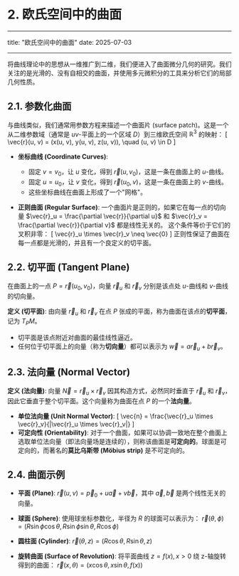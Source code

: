 # 2. 欧氏空间中的曲面

---

title: "欧氏空间中的曲面"
date: 2025-07-03

---

将曲线理论中的思想从一维推广到二维，我们便进入了曲面微分几何的研究。我们关注的是光滑的、没有自相交的曲面，并使用多元微积分的工具来分析它们的局部几何性质。

## 2.1. 参数化曲面

与曲线类似，我们通常用参数方程来描述一个曲面片 (surface patch)。这是一个从二维参数域（通常是 $uv$-平面上的一个区域 $D$）到三维欧氏空间 $\mathbb{R}^3$ 的映射：
\[ \vec{r}(u, v) = (x(u, v), y(u, v), z(u, v)), \quad (u, v) \in D \]

- **坐标曲线 (Coordinate Curves)**:
  - 固定 $v=v_0$，让 $u$ 变化，得到 $\vec{r}(u, v_0)$，这是一条在曲面上的 $u$-曲线。
  - 固定 $u=u_0$，让 $v$ 变化，得到 $\vec{r}(u_0, v)$，这是一条在曲面上的 $v$-曲线。
  - 这些坐标曲线在曲面上形成了一个"网格"。

- **正则曲面 (Regular Surface)**:
    一个曲面片是正则的，如果它在每一点的切向量 $\vec{r}_u = \frac{\partial \vec{r}}{\partial u}$ 和 $\vec{r}_v = \frac{\partial \vec{r}}{\partial v}$ 都是线性无关的。
    这个条件等价于它们的叉积非零：
    \[ \vec{r}_u \times \vec{r}_v \neq \vec{0} \]
    正则性保证了曲面在每一点都是光滑的，并且有一个良定义的切平面。

## 2.2. 切平面 (Tangent Plane)

在曲面上的一点 $P = \vec{r}(u_0, v_0)$，向量 $\vec{r}_u$ 和 $\vec{r}_v$ 分别是该点处 $u$-曲线和 $v$-曲线的切向量。

**定义 (切平面)**:
由向量 $\vec{r}_u$ 和 $\vec{r}_v$ 在点 $P$ 张成的平面，称为曲面在该点的**切平面**，记为 $T_P M$。

- 切平面是该点附近对曲面的最佳线性逼近。
- 任何位于切平面上的向量（称为**切向量**）都可以表示为 $\vec{w} = a \vec{r}_u + b \vec{r}_v$。

## 2.3. 法向量 (Normal Vector)

**定义 (法向量)**:
向量 $\vec{N} = \vec{r}_u \times \vec{r}_v$ 因其构造方式，必然同时垂直于 $\vec{r}_u$ 和 $\vec{r}_v$，因此它垂直于整个切平面。这个向量称为曲面在点 $P$ 的一个**法向量**。

- **单位法向量 (Unit Normal Vector)**:
    \[ \vec{n} = \frac{\vec{r}_u \times \vec{r}_v}{\|\vec{r}_u \times \vec{r}_v\|} \]
- **可定向性 (Orientability)**: 对于一个曲面，如果可以协调一致地在整个曲面上选取单位法向量（即法向量场是连续的），则称该曲面是**可定向的**。球面是可定向的，而著名的**莫比乌斯带 (Möbius strip)** 是不可定向的。

## 2.4. 曲面示例

- **平面 (Plane)**:
    $\vec{r}(u, v) = \vec{p}_0 + u\vec{a} + v\vec{b}$，其中 $\vec{a}, \vec{b}$ 是两个线性无关的向量。

- **球面 (Sphere)**:
    使用球坐标参数化，半径为 $R$ 的球面可以表示为：
    $\vec{r}(\theta, \phi) = (R\sin\phi\cos\theta, R\sin\phi\sin\theta, R\cos\phi)$

- **圆柱面 (Cylinder)**:
    $\vec{r}(\theta, z) = (R\cos\theta, R\sin\theta, z)$

- **旋转曲面 (Surface of Revolution)**:
    将平面曲线 $z = f(x), x>0$ 绕 z-轴旋转得到的曲面：
    $\vec{r}(x, \theta) = (x\cos\theta, x\sin\theta, f(x))$

